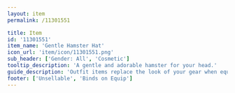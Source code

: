 ```yaml
---
layout: item
permalink: /11301551

title: Item
id: '11301551'
item_name: 'Gentle Hamster Hat'
icon_url: 'item/icon/11301551.png'
sub_header: ['Gender: All', 'Cosmetic']
tooltip_description: 'A gentle and adorable hamster for your head.'
guide_description: 'Outfit items replace the look of your gear when equipped.'
footer: ['Unsellable', 'Binds on Equip']
---
```

